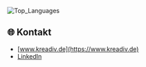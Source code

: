 ![Top_Languages]([https://github-readme-stats-omega-mocha-61.vercel.app/api?username=kreadiv&show_icons=true&theme=radical)

## 🌐 Kontakt
- [www.kreadiv.de](https://www.kreadiv.de)
- [LinkedIn]([https://linkedin.com/in/florian-wenzel](https://www.linkedin.com/in/florian-wenzel-b5096236/))

